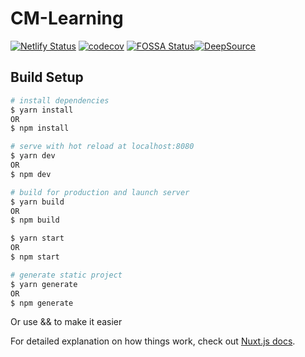 # CM-Learning

[![Netlify Status](https://api.netlify.com/api/v1/badges/21f33373-31d2-4d75-b70a-aced8ab00d7f/deploy-status)](https://app.netlify.com/sites/dev-cm/deploys) [![codecov](https://codecov.io/gh/esbpcs/cm-learning/branch/master/graph/badge.svg)](https://codecov.io/gh/esbpcs/cm-learning) [![FOSSA Status](https://app.fossa.com/api/projects/git%2Bgithub.com%2Fesbpcs%2Fcm-learning.svg?type=small)](https://app.fossa.com/projects/git%2Bgithub.com%2Fesbpcs%2Fcm-learning?ref=badge_small)[![DeepSource](https://deepsource.io/gh/esbpcs/cm-learning.svg/?label=active+issues&show_trend=true)](https://deepsource.io/gh/esbpcs/cm-learning/?ref=repository-badge)

## Build Setup

```bash
# install dependencies
$ yarn install
OR
$ npm install

# serve with hot reload at localhost:8080
$ yarn dev
OR
$ npm dev

# build for production and launch server
$ yarn build
OR
$ npm build

$ yarn start
OR
$ npm start

# generate static project
$ yarn generate
OR
$ npm generate
```

Or use && to make it easier

For detailed explanation on how things work, check out [Nuxt.js docs](https://nuxtjs.org).
